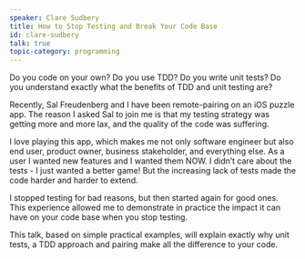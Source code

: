 ```yaml
---
speaker: Clare Sudbery
title: How to Stop Testing and Break Your Code Base
id: clare-sudbery
talk: true
topic-category: programming
---
```

Do you code on your own? Do you use TDD? Do you write unit tests? Do you understand exactly what the benefits of TDD and unit testing are?

Recently, Sal Freudenberg and I have been remote-pairing on an iOS puzzle app. The reason I asked Sal to join me is that my testing strategy was getting more and more lax, and the quality of the code was suffering.

I love playing this app, which makes me not only software engineer but also end user, product owner, business stakeholder, and everything else. As a user I wanted new features and I wanted them NOW. I didn’t care about the tests - I just wanted a better game! But the increasing lack of tests made the code harder and harder to extend.

I stopped testing for bad reasons, but then started again for good ones. This experience allowed me to demonstrate in practice the impact it can have on your code base when you stop testing.

This talk, based on simple practical examples, will explain exactly why unit tests, a TDD approach and pairing make all the difference to your code.